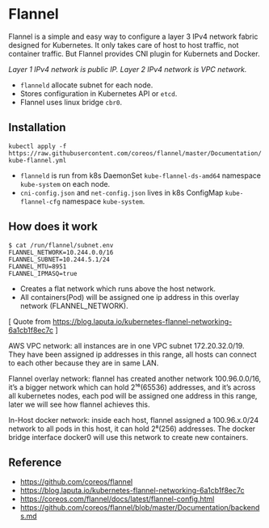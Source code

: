 # Flannel

Flannel is a simple and easy way to configure a layer 3 IPv4 network fabric designed for Kubernetes. It only takes care of host to host traffic, not container traffic. But Flannel provides CNI plugin for Kubernets and Docker.

*Layer 1 IPv4 network is public IP. Layer 2 IPv4 network is VPC network.*

* `flanneld` allocate subnet for each node.
* Stores configuration in Kubernetes API or `etcd`.
* Flannel uses linux bridge `cbr0`.

## Installation

`kubectl apply -f https://raw.githubusercontent.com/coreos/flannel/master/Documentation/kube-flannel.yml`

* `flanneld` is run from k8s DaemonSet `kube-flannel-ds-amd64` namespace `kube-system` on each node.
* `cni-config.json` and `net-config.json` lives in k8s ConfigMap `kube-flannel-cfg` namespace `kube-system`.

## How does it work

```
$ cat /run/flannel/subnet.env
FLANNEL_NETWORK=10.244.0.0/16
FLANNEL_SUBNET=10.244.5.1/24
FLANNEL_MTU=8951
FLANNEL_IPMASQ=true
```

* Creates a flat network which runs above the host network.
* All containers(Pod) will be assigned one ip address in this overlay network (FLANNEL_NETWORK).

[ Quote from https://blog.laputa.io/kubernetes-flannel-networking-6a1cb1f8ec7c ]

AWS VPC network: all instances are in one VPC subnet 172.20.32.0/19. They have been assigned ip addresses in this range, all hosts can connect to each other because they are in same LAN.

Flannel overlay network: flannel has created another network 100.96.0.0/16, it’s a bigger network which can hold 2¹⁶(65536) addresses, and it’s across all kubernetes nodes, each pod will be assigned one address in this range, later we will see how flannel achieves this.

In-Host docker network: inside each host, flannel assigned a 100.96.x.0/24 network to all pods in this host, it can hold 2⁸(256) addresses. The docker bridge interface docker0 will use this network to create new containers.

## Reference

* https://github.com/coreos/flannel
* https://blog.laputa.io/kubernetes-flannel-networking-6a1cb1f8ec7c
* https://coreos.com/flannel/docs/latest/flannel-config.html
* https://github.com/coreos/flannel/blob/master/Documentation/backends.md

